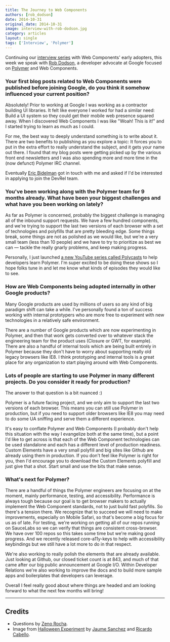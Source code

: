```yaml
---
title: The Journey to Web Components
authors: [rob_dodson]
date: 2014-10-31
original_date: 2014-10-31
image: interview-with-rob-dodson.jpg
category: articles
layout: single
tags: ['Interview', 'Polymer']
---
```


Continuing our [interview series](/tags/interview) with Web Components' early adopters, this week we speak with [Rob Dodson](http://robdodson.me/), a developer advocate at Google focused on [Polymer](https://www.polymer-project.org/) and Web Components.

<!-- Excerpt -->

### Your first blog posts related to Web Components were published before joining Google, do you think it somehow influenced your current position?

Absolutely! Prior to working at Google I was working as a contractor building UI libraries. It felt like everyone I worked for had a similar need: Build a UI system so they could get their mobile web presence squared away. When I discovered Web Components I was like "Woah! This is it!" and I started trying to learn as much as I could.

For me, the best way to deeply understand something is to write about it. There are two benefits to publishing as you explore a topic: It forces you to put in the extra effort to really understand the subject, and it gets your name out there. I found that my blog posts were getting picked up by the various front end newsletters and I was also spending more and more time in the (now defunct) Polymer IRC channel.

Eventually [Eric Bidelman](https://twitter.com/ebidel) got in touch with me and asked if I'd be interested in applying to join the DevRel team.

### You've been working along with the Polymer team for 9 months already. What have been your biggest challenges and what have you been working on lately?

As far as Polymer is concerned, probably the biggest challenge is managing all of the inbound support requests. We have a few hundred components, and we're trying to support the last two versions of each browser with a set of technologies and polyfills that are pretty bleeding edge. Some things break, some things are not as polished as we would like, but we're a very small team (less than 10 people) and we have to try to prioritize as best we can — tackle the really gnarly problems, and keep making progress.

Personally, I just launched [a new YouTube series called Polycasts](https://www.youtube.com/watch?v=jrt7sMq9lO0) to help developers learn Polymer. I'm super excited to be doing these shows so I hope folks tune in and let me know what kinds of episodes they would like to see.

### How are Web Components being adopted internally in other Google products?

Many Google products are used by millions of users so any kind of big paradigm shift can take a while. I've personally found a ton of success working with internal prototypers who are more free to experiment with new technologies in a relatively safe environment.

There are a number of Google products which are now experimenting in Polymer, and then that work gets converted over to whatever stack the engineering team for the product uses (Closure or GWT, for example). There are also a handful of internal tools which are being built entirely in Polymer because they don't have to worry about supporting really old legacy browsers like IE8. I think prototyping and internal tools is a great place for any organization to start playing around with Web Components.

### Lots of people are starting to use Polymer in many different projects. Do you consider it ready for production?

The answer to that question is a bit nuanced :)

Polymer is a future facing project, and we only aim to support the last two versions of each browser. This means you can still use Polymer in production, but if you need to support older browsers like IE8 you may need to do some UA sniffing and serve them a different experience.

It's easy to conflate Polymer and Web Components (I probably don't help this situation with the way I evangelize both at the same time), but a point I'd like to get across is that each of the Web Component technologies can be used standalone and each has a different level of production readiness. Custom Elements have a very small polyfill and big sites like Github are already using them in production. If you don't feel like Polymer is right for you, then I'd encourage you to download the Custom Elements polyfill and just give that a shot. Start small and use the bits that make sense.

### What's next for Polymer?

There are a handful of things the Polymer engineers are focusing on at the moment, mainly performance, testing, and accessibility. Performance is always tough because our goal is to get browser makers to actually implement the Web Component standards, not to just build fast polyfills. So there's a tension there. We recognize that to succeed we will need to make improvements, especially on Mobile Safari, so that's become a big focus for us as of late. For testing, we're working on getting all of our repos running on SauceLabs so we can verify that things are consistent cross-browser. We have over 100 repos so this takes some time but we're making good progress. And we recently released core-a11y-keys to help with accessibility keybindings but we still have a lot more to do in that respect.

We're also working to really polish the elements that are already available. Just looking at Github, our closed ticket count is at 843, and much of that came after our big public announcement at Google I/O. Within Developer Relations we're also working to improve the docs and to build more sample apps and boilerplates that developers can leverage.

Overall I feel really good about where things are headed and am looking forward to what the next few months will bring!

---

## Credits

* Questions by [Zeno Rocha](https://twitter.com/zenorocha).
* Image from [Halloween Experiment](http://www.itsamessage.com/halloween2014/#FZyefIp) by [Jaume Sanchez](https://twitter.com/thespite) and [Ricardo Cabello](https://twitter.com/mrdoob).
